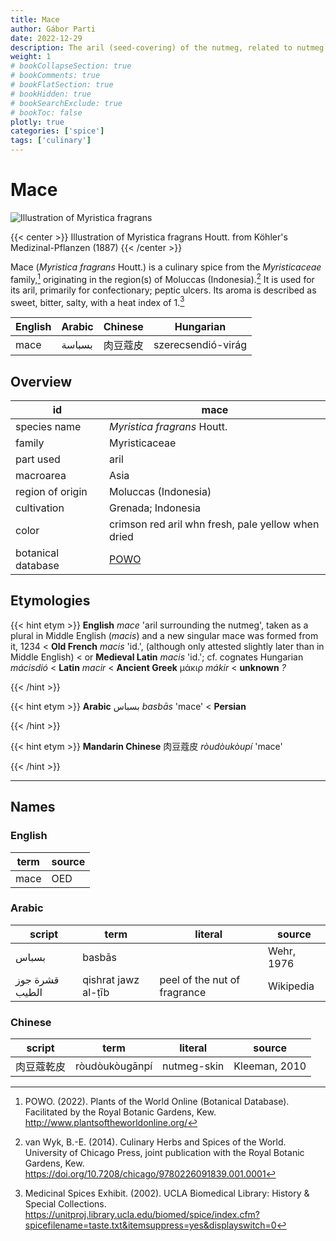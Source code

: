 ```yaml
---
title: Mace
author: Gábor Parti
date: 2022-12-29
description: The aril (seed-covering) of the nutmeg, related to nutmeg..
weight: 1
# bookCollapseSection: true
# bookComments: true
# bookFlatSection: true
# bookHidden: true
# bookSearchExclude: true
# bookToc: false
plotly: true
categories: ['spice']
tags: ['culinary']
---
```


# Mace

![Illustration of Myristica fragrans](/images/kohler/mace.png)

{{< center >}}
Illustration of Myristica fragrans Houtt. from Köhler's Medizinal-Pflanzen (1887)
{{< /center >}}

Mace (*Myristica fragrans* Houtt.) is a culinary spice from the *Myristicaceae* family,[^powo] originating in the region(s) of Moluccas (Indonesia).[^van_wyk_culinary_2014] It is used for its aril, primarily for confectionary; peptic ulcers. Its aroma is described as sweet, bitter, salty, with a heat index of 1.[^ucla_medicinal_2002]

|English|Arabic|Chinese|     Hungarian    |
|-------|------|-------|------------------|
|  mace |بسباسة|  肉豆蔻皮 |szerecsendió-virág|

## Overview

|        id        |                        mace                       |
|------------------|---------------------------------------------------|
|   species name   |            *Myristica fragrans* Houtt.            |
|      family      |                   Myristicaceae                   |
|     part used    |                        aril                       |
|     macroarea    |                        Asia                       |
| region of origin |                Moluccas (Indonesia)               |
|    cultivation   |                 Grenada; Indonesia                |
|       color      | crimson red aril whn fresh, pale yellow when dried|
|botanical database|[POWO](https://powo.science.kew.org/taxon/586076-1)|

## Etymologies

{{< hint etym >}}
**English** *mace* 'aril surrounding the nutmeg', taken as a plural in Middle English (*macis*) and a new singular mace was formed from it, 1234 < **Old French** *macis* 'id.', (although only attested slightly later than in Middle English) < or **Medieval Latin** *macis* 'id.'; cf. cognates Hungarian *mácisdió* < **Latin** *macir* < **Ancient Greek** μάκιρ *mákir* < **unknown** *?*



{{< /hint >}}

{{< hint etym >}}
**Arabic** بسباس *basbās* 'mace' < **Persian**



{{< /hint >}}

{{< hint etym >}}
**Mandarin Chinese** 肉豆蔻皮 *ròudòukòupí* 'mace'



{{< /hint >}}

***

## Names

### English

|term|source|
|----|------|
|mace|  OED |

### Arabic

|     script    |        term       |           literal          |  source  |
|---------------|-------------------|----------------------------|----------|
|     بسباس     |       basbās      |                            |Wehr, 1976|
|قشرة جوز الطيب |qishrat jawz al-ṭīb|peel of the nut of fragrance| Wikipedia|

### Chinese

|script|     term     |  literal  |    source   |
|------|--------------|-----------|-------------|
| 肉豆蔻乾皮|ròudòukòugānpí|nutmeg-skin|Kleeman, 2010|

[^powo]: POWO. (2022). Plants of the World Online (Botanical Database). Facilitated by the Royal Botanic Gardens, Kew. http://www.plantsoftheworldonline.org/
[^van_wyk_culinary_2014]: van Wyk, B.-E. (2014). Culinary Herbs and Spices of the World. University of Chicago Press, joint publication with the Royal Botanic Gardens, Kew. https://doi.org/10.7208/chicago/9780226091839.001.0001
[^ucla_medicinal_2002]: Medicinal Spices Exhibit. (2002). UCLA Biomedical Library: History & Special Collections. https://unitproj.library.ucla.edu/biomed/spice/index.cfm?spicefilename=taste.txt&itemsuppress=yes&displayswitch=0

